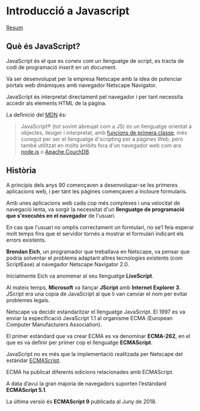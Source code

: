Introducció a Javascript
======================

[Resum](https://gitpitch.com/jrodr236/DWEC/master?pIntroduccioJavaScript)

Què és JavaScript?
---------------

JavaScript és el que es coneix com un llenguatge de script, es tracta de codi de programació inserit en un document.

Va ser desenvolupat per la empresa Netscape amb la idea de potenciar portals web dinàmiques amb navegador Netscape Navigator.

JavaScript és interpretat directament pel navegador i per tant necessita accedir als elements HTML de la pàgina.

La definició del [MDN](https://developer.mozilla.org/ca/docs/Web/JavaScript) és:
> JavaScript® (tot sovint abreujat com a JS) és un llenguatge orientat a objectes, lleuger i interpretat, amb [funcions de primera classe](https://en.wikipedia.org/wiki/First-class_functions), més conegut per ser el llenguatge d'scripting per a pàgines Web, però també utilitzat en molts àmbits fora d'un navegador web com ara [node.js](http://nodejs.org/) o [Apache CouchDB](http://couchdb.apache.org/).

Història
---------
A principis dels anys 90 començaven a desenvolupar-se les primeres aplicacions web, i per tant les pàgines començaven a incloure formularis.

Amb unes aplicacions web cada cop més complexes i una velocitat de navegació lenta, va sorgir la necessitat d'un **llenguatge de programació que s'executés en el navegador** de l'usuari.

En cas que l'usuari no omplis correctament un formulari, no se’l feia esperar molt temps fins que el servidor tornés a mostrar el formulari indicant els errors existents.

**Brendan Eich**, un programador que treballava en Netscape, va pensar que podria solventar el problema adaptant altres tecnologies existents (com ScriptEase) al navegador Netscape Navigator 2.0.

Inicialmente Eich va anomenar al seu llenguatge **LiveScript**.

Al mateix temps, **Microsoft** va llançar **JScript** amb **Internet Explorer 3**. JScript era una copia de JavaScript al que li van canviar el nom per evitar problemes legals.

Netscape va decidir estandaritzar el llenguatge JavaScript. El 1997 es va enviar la especificació JavaScript 1.1 al organisme ECMA (European Computer Manufacturers Association).

El primer estàndard que va crear ECMA es va denominar **ECMA-262**, en el que es va definir per primer cop el llenguatge **ECMAScript**.

JavaScript no es més que la implementació realitzada per Netscape del estàndar [ECMAScript](https://developer.mozilla.org/en-US/docs/Web/JavaScript/Language_Resources).

ECMA ha publicat diferents edicions relacionades amb ECMAScript.

A data d’avui la gran majoria de navegadors suporten l’estàndard **ECMAScript 5.1**.

La última versió és **ECMAScript 9** publicada al Juny de 2018.
